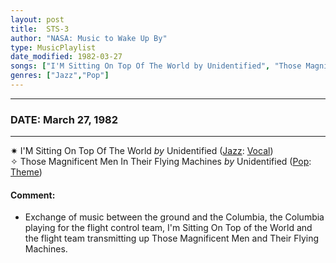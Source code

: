 ```yaml
---
layout: post
title:  STS-3
author: "NASA: Music to Wake Up By"
type: MusicPlaylist
date_modified: 1982-03-27
songs: ["I'M Sitting On Top Of The World by Unidentified", "Those Magnificent Men In Their Flying Machines by Unidentified"]
genres: ["Jazz","Pop"]
---
```


----
### DATE: March 27, 1982
----
✷ I'M Sitting On Top Of The World *by* Unidentified ([Jazz](https://www.discogs.com/genre/Jazz): [Vocal](https://www.discogs.com/style/Vocal)) <a target="blank_" href="https://www.discogs.com/Les-Paul-And-Mary-Ford-Im-Sitting-On-Top-Of-The-World/release/5617344">
    <i class="fas fa-compact-disc"
       title="Discogs entry for this song"
       alt="Discogs entry for this song"
       style="font-size: 1.1em;"></i></a>
      &nbsp;<br />
✧ Those Magnificent Men In Their Flying Machines *by* Unidentified ([Pop](https://www.discogs.com/genre/Pop): [Theme](https://www.discogs.com/style/Theme)) <a target="blank_" href="https://www.discogs.com/Four-Freshmen-Those-Magnificent-Men-In-Their-Flying-Machines/release/5824307">
    <i class="fas fa-compact-disc"
       title="Discogs entry for this song"
       alt="Discogs entry for this song"
       style="font-size: 1.1em;"></i></a>
    

#### Comment:
* Exchange of music between the ground and the Columbia, the Columbia playing for the flight control team, I'm Sitting On Top of the World and the flight team transmitting up Those Magnificent Men and Their Flying Machines.




<br/>
<center>
	<a target="_blank"
	   href="https://twitter.com/intent/tweet?hashtags=Space,NASA,Playlist,NASAWakeupCalls,SpaceProgram&text=🚀 {{ page.author}}, '{{ page.songs.first }}' {{ page.title }}, {{ page.date | date: '%B %d, %Y' }}, {{ site.url }}{{ page.url }}&via=nasawakeupcalls"><i class="fab fa-twitter" title="Tweet this page" alt="Tweet this page" style="font-size: 1.3em;"></i></a>
	&nbsp; 	<i class="fas fa-user-astronaut" style="font-size: 1.5em;"></i> &nbsp;
    <a id="custom_amazon_link"
       type="amzn" search="#"
       category="popular music">
    <i class="fab fa-amazon" style="font-size: 1.3em;"></i></a>
</center>

<!-- Randomly resolve an individual entry from a song array -->
<script src="/assets/javascript/seedrandom.min.js"></script>
<script>
  var wake_me_up = ["I'M Sitting On Top Of The World by Unidentified", "Those Magnificent Men In Their Flying Machines by Unidentified"];
  var prng = new Math.seedrandom();
  function randomSong() {
    song = wake_me_up[Math.floor(Math.random() * wake_me_up.length)];
    var amazon_link = document.getElementById("custom_amazon_link");
    amazon_link.setAttribute("search", song);
  }
  window.onload = randomSong();
</script>
